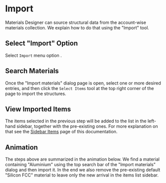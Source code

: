 # Import

Materials Designer can source structural data from the account-wise materials collection. We explain how to do that using the "Import" tool.

## Select "Import" Option

Select `Import` menu option <i class="zmdi zmdi-plus-circle zmdi-hc-border"></i>. 

## Search Materials

Once the "Import materials" dialog page is open, select one or more desired entries, and then click the `Select Items` tool <i class="zmdi zmdi-collection-plus zmdi-hc-border"></i> at the top right corner of the page to import the structures. 

## View Imported Items

The items selected in the previous step will be added to the list in the left-hand sidebar, together with the pre-existing ones. For more explanation on that see the [Sidebar Items](../../sidebar-items.md) page of this documentation. 

## Animation

The steps above are summarized in the animation below. We find a material containing "Aluminium" using the top search bar of the "Import materials" dialog and then import it. In the end we also remove the pre-existing default "Silicon FCC" material to leave only the new arrival in the items list sidebar.

<img data-gifffer="/images/materials-designer/ImportMaterialsDesigner.gif" />
